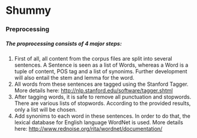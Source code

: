 Shummy
======

### Preprocessing

##### The proprocessing consists of 4 major steps:
1. First of all, all content from the corpus files are split into several sentences. A Sentence is seen as a list of Words, whereas a Word is a tuple of content, POS tag and a list of synonims. Further development will also entail the stem and lemma for the word. 
2. All words from these sentences are tagged using the Stanford Tagger. More details here: http://nlp.stanford.edu/software/tagger.shtml
3. After tagging words, it is safe to remove all punctuation and stopwords. There are various lists of stopwords. According to the provided results, only a list will be chosen.
4. Add synonims to each word in these sentences. In order to do that, the lexical database for English language WordNet is used. More details here: http://www.rednoise.org/rita/wordnet/documentation/

